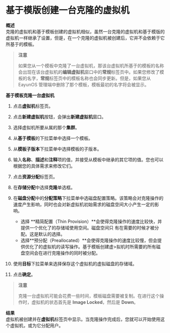 # 基于模版创建一台克隆的虚拟机

**概述**<br/>
克隆的虚拟机和基于模板创建的虚拟机相似，虽然一台克隆的虚拟机和基于模版的虚拟机一样继承了设置，但是，在一个克隆的虚拟机被创建后，它并不会依赖于它所基于的模板。

> **注意**
>
> 如果您从一个模板中克隆了一台虚拟机，那该台虚拟机所基于的模板的名称会出现在该台虚拟机的**编辑虚拟机**窗口中的**常规**标签页中。如果您修改了模板的名字，**常规**标签页中的模板名称也会同步更新。但是，如果您从 EayunOS 管理端中删除了那个模板，模板最初的名字将会被显示。

**基于模板克隆一台虚拟机**
1. 点击**虚拟机**标签页。

2. 点击**新建虚拟机**按钮，会弹出**新建虚拟机**窗口。

3. 选择虚拟机所要从属的那个**集群**。

4. 从**基于模板**的下拉菜单中选择一个模板。

5. 从**模板子版本**下拉菜单中选择模板的子版本。

6. 输入**名称**、**描述**和**注释**项的值，并接受从模板中继承的其它项的值。您也可以根据您的具体需求来修改它们。

7. 点击**资源分配**标签页。

8. 在**存储分配**中选择**克隆**单选框。

9. 在**磁盘分配**中的**分配策略**下拉菜单中选磁盘配置策略。该策略会对克隆操作的速度产生影响，同时也会对新虚拟机初始需求的磁盘空间大小产生一定的影响。
   * 选择 **精简配置（Thin Provision）**会使得克隆操作的速度比较快，并提供一个优化了的存储域使用空间。磁盘空间只
有在需要的时候才被分配。这是默认的选择。
   * 选择**预分配（Preallocated）**会使得克隆操作的速度比较慢，但会提供优化了的虚拟机的读写操作。基于模板创建虚>拟机时所需要的所有磁盘空间会在进行克隆操作的同时被分配。

10. 使用**目标**下拉菜单来选择保存这个虚拟机的虚拟磁盘的存储域。

11. 点击**确定**。

> **注意**
>
> 克隆一台虚拟机可能会花费一些时间，模板磁盘需要被复制。在进行这个操作时，虚拟机的状态首先是 **Image Locked**，然后是 **Down**。

**结果**<br/>
虚拟机被创建并在**虚拟机**标签页中显示。当克隆操作完成后，您就可以开始使用这个虚拟机，或为它分配用户。
